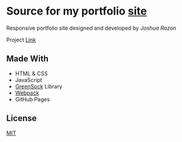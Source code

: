 # Source for my portfolio [site](http://razon-josh.me/)

Responsive portfolio site designed and developed by *Joshua Razon*

Project [Link](http://razon-josh.me)

## Made With

- HTML & CSS
- JavaScript
- [GreenSock](https://greensock.com/) Library
- [Webpack](https://webpack.js.org/)
- GitHub Pages

## License
[MIT](https://choosealicense.com/licenses/mit/)